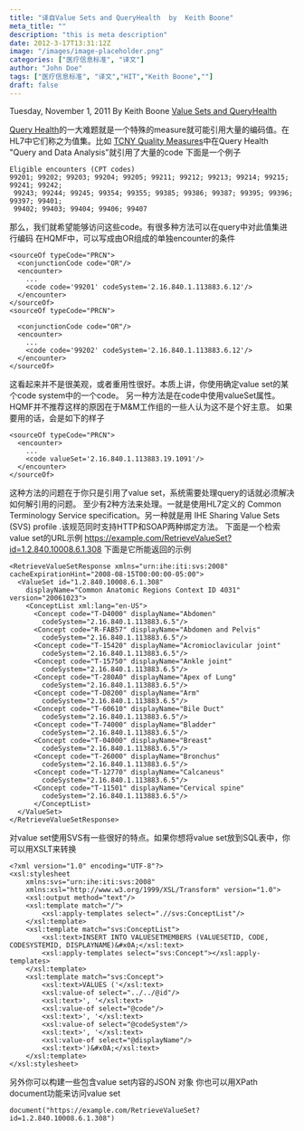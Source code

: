 ```yaml
---
title: "译自Value Sets and QueryHealth  by  Keith Boone"
meta_title: ""
description: "this is meta description"
date: 2012-3-17T13:31:12Z
image: "/images/image-placeholder.png"
categories: ["医疗信息标准", "译文"]
author: "John Doe"
tags: ["医疗信息标准", "译文","HIT","Keith Boone",""]
draft: false
---
```



Tuesday, November 1, 2011 By Keith Boone
[Value Sets and QueryHealth](http://motorcycleguy.blogspot.com/2011/11/value-sets-and-queryhealth.html)

[Query Health]()的一大难题就是一个特殊的measure就可能引用大量的编码值。在HL7中它们称之为值集。比如 [TCNY Quality Measures](http://wiki.siframework.org/file/view/TCNY%20Quality%20Measures%20Report%20v%20Q4%202009%20091028.pdf)中在Query Health "Query and Data Analysis"就引用了大量的code
下面是一个例子
```
Eligible encounters (CPT codes)
99201; 99202; 99203; 99204; 99205; 99211; 99212; 99213; 99214; 99215; 99241; 99242;
 99243; 99244; 99245; 99354; 99355; 99385; 99386; 99387; 99395; 99396; 99397; 99401;
 99402; 99403; 99404; 99406; 99407
```
那么，我们就希望能够访问这些code。有很多种方法可以在query中对此值集进行编码
在HQMF中，可以写成由OR组成的单独encounter的条件
```
<sourceOf typeCode="PRCN">
  <conjunctionCode code="OR"/>
  <encounter>
    ...
    <code code='99201' codeSystem='2.16.840.1.113883.6.12'/>
  </encounter>
</sourceOf>
<sourceOf typeCode="PRCN">

  <conjunctionCode code="OR"/>
  <encounter>
    ...
    <code code='99202' codeSystem='2.16.840.1.113883.6.12'/>
  </encounter>
</sourceOf>
```
这看起来并不是很美观，或者重用性很好。本质上讲，你使用确定value set的某个code system中的一个code。
另一种方法是在code中使用valueSet属性。HQMF并不推荐这样的原因在于M&M工作组的一些人认为这不是个好主意。 如果要用的话，会是如下的样子
```
<sourceOf typeCode="PRCN">
  <encounter>
    ...
    <code valueSet='2.16.840.1.113883.19.1091'/>
  </encounter>
</sourceOf>
```
这种方法的问题在于你只是引用了value set，系统需要处理query的话就必须解决如何解引用的问题。
至少有2种方法来处理。一就是使用HL7定义的 Common Terminology Service specification。另一种就是用 IHE Sharing Value Sets (SVS) profile .该规范同时支持HTTP和SOAP两种绑定方法。
下面是一个检索value set的URL示例
https://example.com/RetrieveValueSet?id=1.2.840.10008.6.1.308
下面是它所能返回的示例
```
<RetrieveValueSetResponse xmlns="urn:ihe:iti:svs:2008" cacheExpirationHint="2008-08-15T00:00:00-05:00">
  <ValueSet id="1.2.840.10008.6.1.308"
    displayName="Common Anatomic Regions Context ID 4031" version="20061023">
    <ConceptList xml:lang="en-US">
      <Concept code="T-D4000" displayName="Abdomen"
        codeSystem="2.16.840.1.113883.6.5"/>
      <Concept code="R-FAB57" displayName="Abdomen and Pelvis"
        codeSystem="2.16.840.1.113883.6.5"/>
      <Concept code="T-15420" displayName="Acromioclavicular joint"
        codeSystem="2.16.840.1.113883.6.5"/>
      <Concept code="T-15750" displayName="Ankle joint"
        codeSystem="2.16.840.1.113883.6.5"/>
      <Concept code="T-280A0" displayName="Apex of Lung"
        codeSystem="2.16.840.1.113883.6.5"/>
      <Concept code="T-D8200" displayName="Arm"
        codeSystem="2.16.840.1.113883.6.5"/>
      <Concept code="T-60610" displayName="Bile Duct"
        codeSystem="2.16.840.1.113883.6.5"/>
      <Concept code="T-74000" displayName="Bladder"
        codeSystem="2.16.840.1.113883.6.5"/>
      <Concept code="T-04000" displayName="Breast"
        codeSystem="2.16.840.1.113883.6.5"/>
      <Concept code="T-26000" displayName="Bronchus"
        codeSystem="2.16.840.1.113883.6.5"/>
      <Concept code="T-12770" displayName="Calcaneus"
        codeSystem="2.16.840.1.113883.6.5"/>
      <Concept code="T-11501" displayName="Cervical spine"
        codeSystem="2.16.840.1.113883.6.5"/>
      </ConceptList>
  </ValueSet>
</RetrieveValueSetResponse>
```
对value set使用SVS有一些很好的特点。如果你想将value set放到SQL表中，你可以用XSLT来转换
```
<?xml version="1.0" encoding="UTF-8"?>
<xsl:stylesheet
    xmlns:svs="urn:ihe:iti:svs:2008"
    xmlns:xsl="http://www.w3.org/1999/XSL/Transform" version="1.0">
    <xsl:output method="text"/>
    <xsl:template match="/">
        <xsl:apply-templates select=".//svs:ConceptList"/>
    </xsl:template>
    <xsl:template match="svs:ConceptList">
        <xsl:text>INSERT INTO VALUESETMEMBERS (VALUESETID, CODE, CODESYSTEMID, DISPLAYNAME)&#x0A;</xsl:text>
        <xsl:apply-templates select="svs:Concept"></xsl:apply-templates>
    </xsl:template>
    <xsl:template match="svs:Concept">
        <xsl:text>VALUES ('</xsl:text>
        <xsl:value-of select="../../@id"/>
        <xsl:text>', '</xsl:text>
        <xsl:value-of select="@code"/>
        <xsl:text>', '</xsl:text>
        <xsl:value-of select="@codeSystem"/>
        <xsl:text>', '</xsl:text>
        <xsl:value-of select="@displayName"/>
        <xsl:text>')&#x0A;</xsl:text>
    </xsl:template>
</xsl:stylesheet>
````
另外你可以构建一些包含value set内容的JSON 对象
你也可以用XPath document功能来访问value set
```
document("https://example.com/RetrieveValueSet?id=1.2.840.10008.6.1.308")
```
